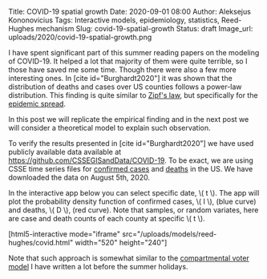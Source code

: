 Title: COVID-19 spatial growth
Date: 2020-09-01 08:00
Author: Aleksejus Kononovicius
Tags: Interactive models, epidemiology, statistics, Reed-Hughes mechanism
Slug: covid-19-spatial-growth
Status: draft
Image_url: uploads/2020/covid-19-spatial-growth.png

I have spent significant part of this summer reading papers on the modeling of
COVID-19. It helped a lot that majority of them were quite terrible, so I those
have saved me some time. Though there were also a few more interesting ones.
In [cite id="Burghardt2020"] it was shown that the distribution of deaths and
cases over US counties follows a power-law distribution. This finding is quite
similar to [Zipf's law](https://en.wikipedia.org/wiki/Zipf%27s_law), but
specifically for the [epidemic spread](/tag/epidemiology/).

In this post we will replicate the empirical finding and in the next post we
will consider a theoretical model to explain such observation.
<!--more-->

To verify the results presented in [cite id="Burghardt2020"] we have used
publicly available data available at
<https://github.com/CSSEGISandData/COVID-19>. To be exact, we are using CSSE
time series files for
[confirmed cases](https://raw.githubusercontent.com/CSSEGISandData/COVID-19/master/csse_covid_19_data/csse_covid_19_time_series/time_series_covid19_confirmed_US.csv)
and
[deaths](https://raw.githubusercontent.com/CSSEGISandData/COVID-19/master/csse_covid_19_data/csse_covid_19_time_series/time_series_covid19_deaths_US.csv)
in the US. We have downloaded the data on August 5th, 2020.

In the interactive app below you can select specific date, \\\( t \\\). The app
will plot the probability density function of confirmed cases, \\\( I \\\),
(blue curve) and deaths, \\\( D \\\), (red curve). Note that samples, or random
variates, here are case and death counts of each county at specific \\\( t \\\).

[html5-interactive mode="iframe"
src="/uploads/models/reed-hughes/covid.html" width="520" height="240"]

Note that such approach is somewhat similar to the
[compartmental voter model](/tag/compartmental-voter-model/) I have written a
lot before the summer holidays.
